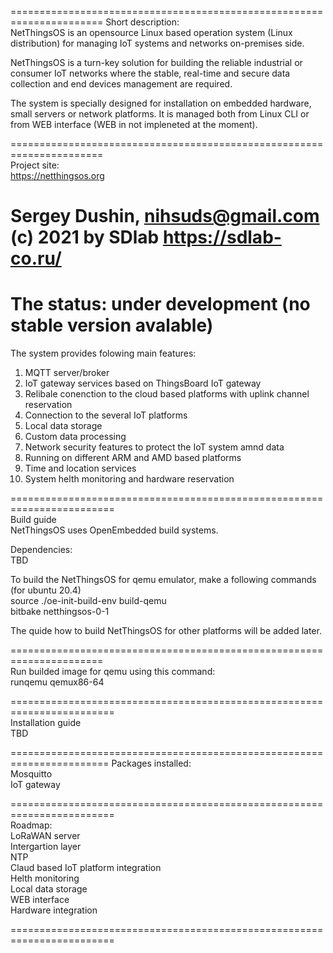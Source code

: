 ======================================================================
Short description:  
NetThingsOS is an opensource Linux based operation system (Linux distribution) 
for managing IoT systems and networks on-premises side. 

NetThingsOS is a turn-key solution for building the reliable industrial or consumer 
IoT networks where the stable, real-time and secure data collection and 
end devices management are required.

The system is specially designed for installation on embedded hardware, 
small servers or network platforms.  It is managed both from Linux CLI 
or from WEB interface (WEB in not impleneted at the moment).

======================================================================  
Project site:  
https://netthingsos.org

Sergey Dushin, nihsuds@gmail.com
(c) 2021 by SDlab https://sdlab-co.ru/
======================================================================
The status:
under development (no stable version avalable)
=======================================================================  

The system provides folowing main features:  
1. MQTT server/broker  
2. IoT gateway services based on ThingsBoard IoT gateway  
3. Relibale conenction to the cloud based platforms with uplink channel reservation  
4. Connection to the several IoT platforms  
5. Local data storage  
6. Custom data processing  
7. Network security features to protect the IoT system amnd data  
8. Running on different ARM and AMD based platforms  
9. Time and location services  
10. System helth monitoring and hardware reservation  

========================================================================  
Build guide  
NetThingsOS uses OpenEmbedded build systems.   

Dependencies:   
TBD  

To build the NetThingsOS for qemu emulator, make a following commands (for ubuntu 20.4)  
source ./oe-init-build-env build-qemu   
bitbake netthingsos-0-1  


The quide how to build NetThingsOS for other platforms will be added later. 


======================================================================  
Run builded image for qemu using this command:  
runqemu qemux86-64  



========================================================================    
Installation guide  
TBD  



=======================================================================
Packages installed:  
Mosquitto  
IoT gateway  




========================================================================  
Roadmap:  
LoRaWAN server  
Intergartion layer  
NTP  
Claud based IoT platform integration  
Helth monitoring  
Local data storage  
WEB interface  
Hardware integration  

========================================================================

